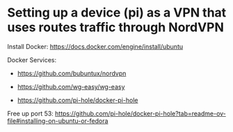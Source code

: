 # Setting up a device (pi) as a VPN that uses routes traffic through NordVPN

Install Docker: https://docs.docker.com/engine/install/ubuntu

Docker Services:

- https://github.com/bubuntux/nordvpn

- https://github.com/wg-easy/wg-easy

- https://github.com/pi-hole/docker-pi-hole

Free up port 53: https://github.com/pi-hole/docker-pi-hole?tab=readme-ov-file#installing-on-ubuntu-or-fedora

